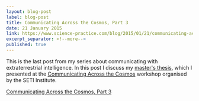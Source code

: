 ```yaml
---
layout: blog-post
label: blog-post
title: Communicating Across the Cosmos, Part 3
date: 21 January 2015
link: https://www.science-practice.com/blog/2015/01/21/communicating-across-the-cosmos-3/
excerpt_separator: <!--more-->
published: true
---
```


This is the last post from my series about communicating with extraterrestrial intelligence. In this post I discuss my [master's thesis](https://www.researchgate.net/publication/277892123_Lingua_Extraterrestris), which I presented at the [Communicating Across the Cosmos](https://communicating.seti.org/) workshop organised by the SETI Institute.
<!--more-->
[Communicating Across the Cosmos, Part 3](https://www.science-practice.com/blog/2015/01/21/communicating-across-the-cosmos-3/)
